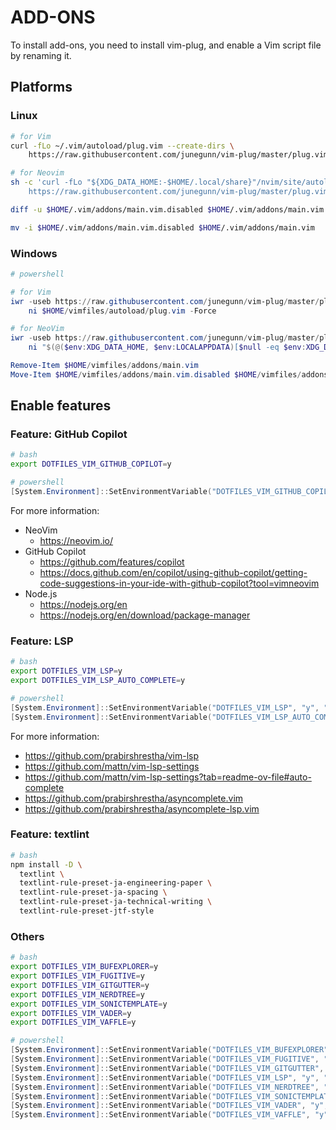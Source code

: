 # ADD-ONS

To install add-ons, you need to install vim-plug, and enable a Vim script file by renaming it.

## Platforms

### Linux

```bash
# for Vim
curl -fLo ~/.vim/autoload/plug.vim --create-dirs \
    https://raw.githubusercontent.com/junegunn/vim-plug/master/plug.vim

# for Neovim
sh -c 'curl -fLo "${XDG_DATA_HOME:-$HOME/.local/share}"/nvim/site/autoload/plug.vim --create-dirs \
    https://raw.githubusercontent.com/junegunn/vim-plug/master/plug.vim'

diff -u $HOME/.vim/addons/main.vim.disabled $HOME/.vim/addons/main.vim

mv -i $HOME/.vim/addons/main.vim.disabled $HOME/.vim/addons/main.vim
```

### Windows

```powershell
# powershell

# for Vim
iwr -useb https://raw.githubusercontent.com/junegunn/vim-plug/master/plug.vim |`
    ni $HOME/vimfiles/autoload/plug.vim -Force

# for NeoVim
iwr -useb https://raw.githubusercontent.com/junegunn/vim-plug/master/plug.vim |`
    ni "$(@($env:XDG_DATA_HOME, $env:LOCALAPPDATA)[$null -eq $env:XDG_DATA_HOME])/nvim-data/site/autoload/plug.vim" -Force

Remove-Item $HOME/vimfiles/addons/main.vim
Move-Item $HOME/vimfiles/addons/main.vim.disabled $HOME/vimfiles/addons/main.vim
```

## Enable features

### Feature: GitHub Copilot

```bash
# bash
export DOTFILES_VIM_GITHUB_COPILOT=y
```

```powershell
# powershell
[System.Environment]::SetEnvironmentVariable("DOTFILES_VIM_GITHUB_COPILOT", "y", "User")
```

For more information:

- NeoVim
    - https://neovim.io/
- GitHub Copilot
    - https://github.com/features/copilot
    - https://docs.github.com/en/copilot/using-github-copilot/getting-code-suggestions-in-your-ide-with-github-copilot?tool=vimneovim
- Node.js
    - https://nodejs.org/en
    - https://nodejs.org/en/download/package-manager

### Feature: LSP

```bash
# bash
export DOTFILES_VIM_LSP=y
export DOTFILES_VIM_LSP_AUTO_COMPLETE=y
```

```powershell
# powershell
[System.Environment]::SetEnvironmentVariable("DOTFILES_VIM_LSP", "y", "User")
[System.Environment]::SetEnvironmentVariable("DOTFILES_VIM_LSP_AUTO_COMPLETE", "y", "User")
```

For more information:

- https://github.com/prabirshrestha/vim-lsp
- https://github.com/mattn/vim-lsp-settings
- https://github.com/mattn/vim-lsp-settings?tab=readme-ov-file#auto-complete
- https://github.com/prabirshrestha/asyncomplete.vim
- https://github.com/prabirshrestha/asyncomplete-lsp.vim

### Feature: textlint

```bash
# bash
npm install -D \
  textlint \
  textlint-rule-preset-ja-engineering-paper \
  textlint-rule-preset-ja-spacing \
  textlint-rule-preset-ja-technical-writing \
  textlint-rule-preset-jtf-style
```

### Others

```bash
# bash
export DOTFILES_VIM_BUFEXPLORER=y
export DOTFILES_VIM_FUGITIVE=y
export DOTFILES_VIM_GITGUTTER=y
export DOTFILES_VIM_NERDTREE=y
export DOTFILES_VIM_SONICTEMPLATE=y
export DOTFILES_VIM_VADER=y
export DOTFILES_VIM_VAFFLE=y
```

```powershell
# powershell
[System.Environment]::SetEnvironmentVariable("DOTFILES_VIM_BUFEXPLORER", "y", "User")
[System.Environment]::SetEnvironmentVariable("DOTFILES_VIM_FUGITIVE", "y", "User")
[System.Environment]::SetEnvironmentVariable("DOTFILES_VIM_GITGUTTER", "y", "User")
[System.Environment]::SetEnvironmentVariable("DOTFILES_VIM_LSP", "y", "User")
[System.Environment]::SetEnvironmentVariable("DOTFILES_VIM_NERDTREE", "y", "User")
[System.Environment]::SetEnvironmentVariable("DOTFILES_VIM_SONICTEMPLATE", "y", "User")
[System.Environment]::SetEnvironmentVariable("DOTFILES_VIM_VADER", "y", "User")
[System.Environment]::SetEnvironmentVariable("DOTFILES_VIM_VAFFLE", "y", "User")
```

